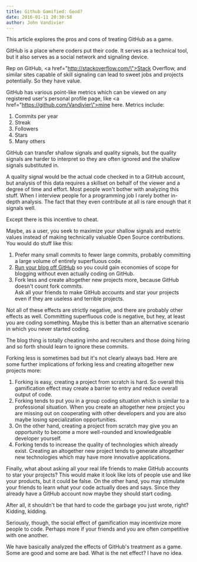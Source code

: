 ```yaml
---
title: Github Gamified: Good?
date: 2016-01-11 20:30:58
author: John Vandivier
---
```




This article explores the pros and cons of treating GitHub as a game.

GitHub is a place where coders put their code. It serves as a technical tool, but it also serves as a social network and signaling device.

Rep on GitHub, <a href=\"http://stackoverflow.com/\">Stack Overflow</a>, and similar sites capable of skill signaling can lead to sweet jobs and projects potentially. So they have value.

GitHub has various point-like metrics which can be viewed on any registered user's personal profile page, like <a href=\"https://github.com/Vandivier\">mine here</a>. Metrics include:
<ol>
	<li>Commits per year</li>
	<li>Streak</li>
	<li>Followers</li>
	<li>Stars</li>
	<li>Many others</li>
</ol>
GitHub can transfer shallow signals and quality signals, but the quality signals are harder to interpret so they are often ignored and the shallow signals substituted in.

A quality signal would be the actual code checked in to a GitHub account, but analysis of this data requires a skillset on behalf of the viewer and a degree of time and effort. Most people won't bother with analyzing this stuff. When I interview people for a programming job I rarely bother in-depth analysis. The fact that they even contribute at all is rare enough that it signals well.

Except there is this incentive to cheat.

Maybe, as a user, you seek to maximize your shallow signals and metric values instead of making technically valuable Open Source contributions. You would do stuff like this:
<ol>
	<li>Prefer many small commits to fewer large commits, probably committing a large volume of entirely superfluous code.</li>
	<li><a href=\"http://hubpress.io/\">Run your blog off GitHub</a> so you could gain economies of scope for blogging without even actually coding on GitHub.</li>
	<li>Fork less and create altogether new projects more, because GitHub doesn't count fork commits.</li>
Ask all your friends to make GitHub accounts and star your projects even if they are useless and terrible projects.</ol>
Not all of these effects are strictly negative, and there are probably other effects as well. Committing superfluous code is negative, but hey, at least you are coding something. Maybe this is better than an alternative scenario in which you never started coding.

The blog thing is totally cheating imho and recruiters and those doing hiring and so forth should learn to ignore these commits.

Forking less is sometimes bad but it's not clearly always bad. Here are some further implications of forking less and creating altogether new projects more:
<ol>
	<li>Forking is easy, creating a project from scratch is hard. So overall this gamification effect may create a barrier to entry and reduce overall output of code.</li>
	<li>Forking tends to put you in a group coding situation which is similar to a professional situation. When you create an altogether new project you are missing out on cooperating with other developers and you are also maybe losing specialization opportunities.</li>
	<li>On the other hand, creating a project from scratch may give you an opportunity to become a more well-rounded and knowledgeable developer yourself.</li>
	<li>Forking tends to increase the quality of technologies which already exist. Creating an altogether new project tends to generate altogether new technologies which may have more innovative applications.</li>
</ol>
Finally, what about asking all your real life friends to make GitHub accounts to star your projects? This would make it look like lots of people use and like your products, but it could be false. On the other hand, you may stimulate your friends to learn what your code actually does and says. Since they already have a GitHub account now maybe they should start coding.

After all, it shouldn't be that hard to code the garbage you just wrote, right? Kidding, kidding.

Seriously, though, the social effect of gamification may incentivize more people to code. Perhaps more if your friends and you are often competitive with one another.

We have basically analyzed the effects of GitHub's treatment as a game. Some are good and some are bad. What is the net effect? I have no idea.